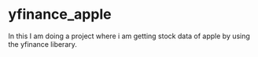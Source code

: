 # yfinance_apple
In this I am doing a project where i am getting stock data of apple by using the yfinance liberary.
